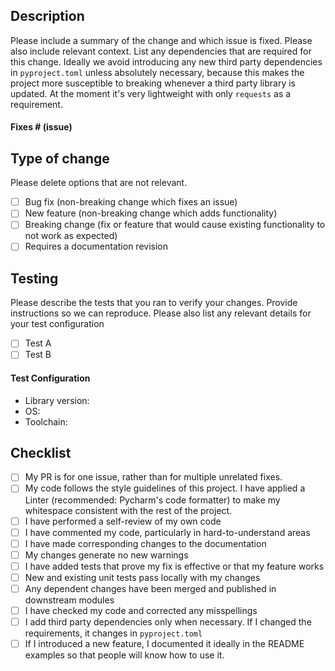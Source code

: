 ## Description

Please include a summary of the change and which issue is fixed. Please also include relevant context. List any dependencies that are required for this change. Ideally we avoid introducing any new third party dependencies in `pyproject.toml` unless absolutely necessary, because this makes the project more susceptible to breaking whenever a third party library is updated. At the moment it's very lightweight with only `requests` as a requirement.

#### Fixes # (issue)

## Type of change

Please delete options that are not relevant.

- [ ] Bug fix (non-breaking change which fixes an issue)
- [ ] New feature (non-breaking change which adds functionality)
- [ ] Breaking change (fix or feature that would cause existing functionality to not work as expected)
- [ ] Requires a documentation revision

## Testing

Please describe the tests that you ran to verify your changes. Provide instructions so we can reproduce. Please also list any relevant details for your test configuration

- [ ] Test A
- [ ] Test B

#### Test Configuration

* Library version:
* OS:
* Toolchain:

## Checklist

- [ ] My PR is for one issue, rather than for multiple unrelated fixes.
- [ ] My code follows the style guidelines of this project. I have applied a Linter (recommended: Pycharm's code formatter) to make my whitespace consistent with the rest of the project.
- [ ] I have performed a self-review of my own code
- [ ] I have commented my code, particularly in hard-to-understand areas
- [ ] I have made corresponding changes to the documentation
- [ ] My changes generate no new warnings
- [ ] I have added tests that prove my fix is effective or that my feature works
- [ ] New and existing unit tests pass locally with my changes
- [ ] Any dependent changes have been merged and published in downstream modules
- [ ] I have checked my code and corrected any misspellings
- [ ] I add third party dependencies only when necessary. If I changed the requirements, it changes in `pyproject.toml`
- [ ] If I introduced a new feature, I documented it ideally in the README examples so that people will know how to use it.
